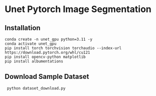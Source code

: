 # Unet Pytorch Image Segmentation
## Installation
```
conda create -n unet_gpu python=3.11 -y
conda activate unet_gpu
pip install torch torchvision torchaudio --index-url https://download.pytorch.org/whl/cu121
pip install opencv-python matplotlib
pip install albumentations
```
## Download Sample Dataset
``` python dataset_download.py```
